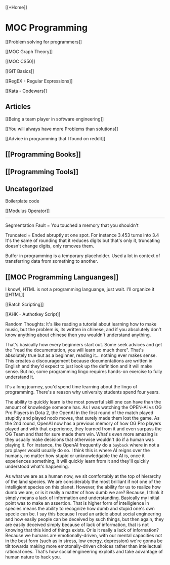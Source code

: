 [[+Home]]                   

# MOC Programming

[[Problem solving for programmers]]

[[MOC Graph Theory]]

[[MOC CS50]]

[[GIT Basics]]

[[RegEX - Regular Expressions]]

[[Kata - Codewars]]


## Articles

[[Being a team player in software engineering]]

[[You will always have more Problems than solutions]]

[[Advice in programming that I found on reddit]]


## [[Programming Books]]

## [[Programming Tools]]


## Uncategorized
Boilerplate code



[[Modulus Operator]]





---


Segmentation Fault = You touched a memory that you shouldn't


Truncated = Ended abruptly at one spot. For instance 3.453 turns into 3.4  
It's the same of rounding that it reduces digits but that's only it, truncating doesn't change digits, only removes them.


Buffer in programming is a temporary placeholder. Used a lot in context of transferring data from something to another. 



## [[MOC Programming Languanges]]





I know!, HTML is not a programming languange, just wait. I'll organize it
[[HTML]]


[[Batch Scripting]]


[[AHK - Authotkey Script]]



Random Thoughts:
It's like reading a tutorial about learning how to make music, but the problem is, its written in chinese, and if you absolutely don't know anything about chinese then you wouldn't understand anything.

That's basically how every beginners start out. Some seek advices and get the "read the documentation, you will learn so much there". That's absolutely true but as a beginner, reading it... nothing ever makes sense. This creates a discouragement because documentations are written in English and they'd expect to just look up the definition and it will make sense. But no, some programming lingo requires hands-on exercise to fully understand it. 

It's a long journey, you'd spend time learning about the lingo of programming. There's a reason why university students spend four years. 



The ability to quickly learn is the most powerful skill one can have than the amount of knowledge someone has. 
As I was watching the OPEN-Ai vs OG Pro Players in Dota 2, the OpenAI in the first round of the match played stupidly and played noob moves, that surely made them lost the game. As the 2nd round, OpenAI now has a previous memory of how OG Pro players played and with that experience, they learned from it and even surpass the OG Team and that for sure made them win. What's even more amazing is they usually make decisions that otherwise wouldn't do if a human was playing it. For instance, the OpenAI frequently do a `buyback` where in not a pro player would usually do so.
I think this is where AI reigns over the humans, no matter how stupid or unknowledgable the AI is, once it experiences something, it will quickly learn from it and they'll quickly understood what's happening.


As what we are as a human now, we sit comfortably at the top of hierarchy of the land species. We are considerably the most brilliant if not one of the intelligient species on this planet. However, the ability for us to realize how dumb we are, or is it really a matter of how dumb we are? Because, I think it simply means a lack of information and understanding. Basically my initial point was to make an assertion. That is higher form of intelligience in species means the ability to recognize how dumb and stupid one's own specie can be. I say this because I read an article about social engineering and how easily people can be deceived by such things, but then again, they are easily deceived simply because of lack of information, that is not knowing that this kind of things exists. Or is it really a lack of information? Because we humans are emotionally-driven, with our mental capacities not in the best form (such as in stress, low energy, depression) we're gonna be tilt towards making more emotonally-driven choices rather than intellectual rational ones. That's how social engineering exploits and take advantage of human nature to hack you.       